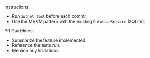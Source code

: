 Instructions:
- Run `dotnet test` before each commit.
- Use the MVVM pattern with the existing `DatabaseService` (SQLite).

PR Guidelines:
- Summarize the feature implemented.
- Reference the tests run.
- Mention any limitations.
